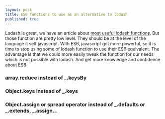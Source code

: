 ```yaml
---
layout: post
title: ES6 functions to use as an alternative to lodash
published: true
---
```


Lodash is great, we have an article about [most useful lodash functions](http://dev.sebastienlucas.com/lodash-best-of/). But those function are pretty low level. They should be at the level of the language it self javascript. With ES6, javascript got more powerful, so it is time to stop using some of lodash function to use their ES6 equivalent. The advantage is that we could more easily tweak the function for our needs which is not possible with lodash. And get more knowledge and confidence about ES6

### array.reduce instead of _.keysBy

<script src="https://gist.github.com/sinsunsan/4b733d2e03fb77c6bb8cea160fbb8ef7.js"></script>


### Object.keys instead of _.keys

<script src="https://gist.github.com/sinsunsan/39c3573696e953fe075c317a77590c5a.js"></script>


### Object.assign or spread operator instead of _.defaults or _.extends, _.assign...

<script src="https://gist.github.com/sinsunsan/4152a5c0fc6058fd876585792b611c3f.js"></script>